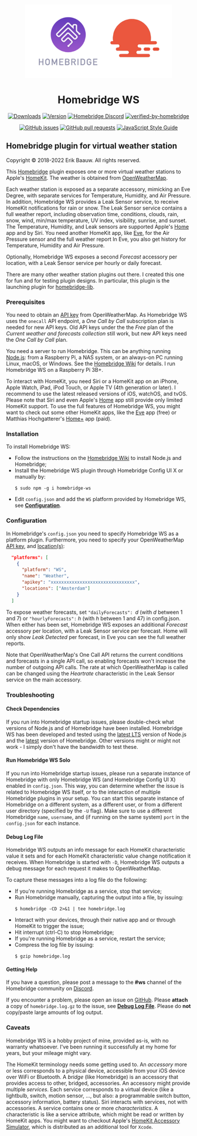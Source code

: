 <p align="center">
  <img src="homebridge-ws.png" height="200px">  
</p>
<span align="center">

# Homebridge WS
[![Downloads](https://img.shields.io/npm/dt/homebridge-ws.svg)](https://www.npmjs.com/package/homebridge-ws)
[![Version](https://img.shields.io/npm/v/homebridge-ws.svg)](https://www.npmjs.com/package/homebridge-ws)
[![Homebridge Discord](https://img.shields.io/discord/432663330281226270?color=728ED5&logo=discord&label=discord)](https://discord.gg/aCTWrqb)
[![verified-by-homebridge](https://badgen.net/badge/homebridge/verified/purple)](https://github.com/homebridge/homebridge/wiki/Verified-Plugins)

[![GitHub issues](https://img.shields.io/github/issues/ebaauw/homebridge-ws)](https://github.com/ebaauw/homebridge-ws/issues)
[![GitHub pull requests](https://img.shields.io/github/issues-pr/ebaauw/homebridge-ws)](https://github.com/ebaauw/homebridge-ws/pulls)
[![JavaScript Style Guide](https://img.shields.io/badge/code_style-standard-brightgreen.svg)](https://standardjs.com)

</span>

## Homebridge plugin for virtual weather station
Copyright © 2018-2022 Erik Baauw. All rights reserved.

This [Homebridge](https://github.com/homebridge/homebridge) plugin exposes one or more virtual weather stations to Apple's [HomeKit](http://www.apple.com/ios/home/).
The weather is obtained from [OpenWeatherMap](https://openweathermap.org).

Each weather station is exposed as a separate accessory, mimicking an Eve Degree, with separate services for Temperature, Humidity, and Air Pressure.
In addition, Homebridge WS provides a Leak Sensor service, to receive HomeKit notifications for rain or snow.
The Leak Sensor service contains a full weather report, including observation time, conditions, clouds, rain, snow, wind, min/max temperature, UV index, visibility, sunrise, and sunset.
The Temperature, Humidity, and Leak sensors are supported Apple's [Home](https://support.apple.com/en-us/HT204893) app and by Siri.
You need another HomeKit app, like [Eve](https://www.evehome.com/en/eve-app), for the Air Pressure sensor and the full weather report
In Eve, you also get history for Temperature, Humidity and Air Pressure.

Optionally, Homebridge WS exposes a second _Forecast_ accessory per location, with a Leak Sensor service per hourly or daily forecast.

There are many other weather station plugins out there.
I created this one for fun and for testing plugin designs.
In particular, this plugin is the launching plugin for [homebridge-lib](https://github.com/ebaauw/homebridge-lib).

### Prerequisites
You need to obtain an [API key](https://openweathermap.org/price) from OpenWeatherMap.
As Homebridge WS uses the `onecall` API endpoint, a _One Call by Call_ subscription plan is needed for new API keys.
Old API keys under the the _Free_ plan of the _Current weather and forecasts collection_ still work, but new API keys need the _One Call by Call_ plan.

You need a server to run Homebridge.
This can be anything running [Node.js](https://nodejs.org): from a Raspberry Pi, a NAS system, or an always-on PC running Linux, macOS, or Windows.
See the [Homebridge Wiki](https://github.com/homebridge/homebridge/wiki) for details.
I run Homebridge WS on a Raspberry Pi 3B+.

To interact with HomeKit, you need Siri or a HomeKit app on an iPhone, Apple Watch, iPad, iPod Touch, or Apple TV (4th generation or later).
I recommend to use the latest released versions of iOS, watchOS, and tvOS.  
Please note that Siri and even Apple's [Home](https://support.apple.com/en-us/HT204893) app still provide only limited HomeKit support.
To use the full features of Homebridge WS, you might want to check out some other HomeKit apps, like the [Eve](https://www.evehome.com/en/eve-app) app (free) or Matthias Hochgatterer's [Home+](https://hochgatterer.me/home/) app (paid).  

### Installation
To install Homebridge WS:
- Follow the instructions on the [Homebridge Wiki](https://github.com/homebridge/homebridge/wiki) to install Node.js and Homebridge;
- Install the Homebridge WS plugin through Homebridge Config UI X or manually by:
  ```
  $ sudo npm -g i homebridge-ws
  ```
- Edit `config.json` and add the `WS` platform provided by Homebridge WS, see [**Configuration**](#configuration).

### Configuration
In Homebridge's `config.json` you need to specify Homebridge WS as a platform plugin.
Furthermore, you need to specify your OpenWeatherMap [API key](https://openweathermap.org/price), and [location(s)](https://openweathermap.org/current):
```json
  "platforms": [
    {
      "platform": "WS",
      "name": "Weather",
      "apikey": "xxxxxxxxxxxxxxxxxxxxxxxxxxxxxxxx",
      "locations": ["Amsterdam"]
    }
  ]
```

To expose weather forecasts, set `"dailyForecasts": `_d_ (with _d_ between 1 and 7) or `"hourlyForecasts":` _h_ (with _h_ between 1 and 47) in config.json.
When either has been set, Homebridge WS exposes an additional _Forecast_ accessory per location, with a Leak Sensor service per forecast.
Home will only show _Leak Detected_ per forecast, in Eve you can see the full weather reports.

Note that OpenWeatherMap's One Call API returns the current conditions and forecasts in a single API call, so enabling forecasts won't increase the number of outgoing API calls.  The rate at which OpenWeatherMap is called can be changed using the _Heartrate_ characteristic in the Leak Sensor service on the main accessory.

### Troubleshooting

#### Check Dependencies
If you run into Homebridge startup issues, please double-check what versions of Node.js and of Homebridge have been installed.
Homebridge WS has been developed and tested using the [latest LTS](https://nodejs.org/en/about/releases/) version of Node.js and the [latest](https://www.npmjs.com/package/homebridge) version of Homebridge.
Other versions might or might not work - I simply don't have the bandwidth to test these.

#### Run Homebridge WS Solo
If you run into Homebridge startup issues, please run a separate instance of Homebridge with only Homebridge WS (and Homebridge Config UI X) enabled in `config.json`.
This way, you can determine whether the issue is related to Homebridge WS itself, or to the interaction of multiple Homebridge plugins in your setup.
You can start this separate instance of Homebridge on a different system, as a different user, or from a different user directory (specified by the `-U` flag).
Make sure to use a different Homebridge `name`, `username`, and (if running on the same system) `port` in the `config.json` for each instance.

#### Debug Log File
Homebridge WS outputs an info message for each HomeKit characteristic value it sets and for each HomeKit characteristic value change notification it receives.
When Homebridge is started with `-D`, Homebridge WS outputs a debug message for each request it makes to OpenWeatherMap.

To capture these messages into a log file do the following:
- If you're running Homebridge as a service, stop that service;
- Run Homebridge manually, capturing the output into a file, by issuing:
  ```
  $ homebridge -CD 2>&1 | tee homebridge.log
  ```
- Interact with your devices, through their native app and or through HomeKit to trigger the issue;
- Hit interrupt (ctrl-C) to stop Homebridge;
- If you're running Homebridge as a service, restart the service;
- Compress the log file by issuing:
  ```
  $ gzip homebridge.log
  ```

#### Getting Help
If you have a question, please post a message to the **#ws** channel of the Homebridge community on [Discord](https://discord.gg/aCTWrqb).

If you encounter a problem, please open an issue on [GitHub](https://github.com/ebaauw/homebridge-ws/issues).
Please **attach** a copy of `homebridge.log.gz` to the issue, see [**Debug Log File**](#debug-log-file).
Please do **not** copy/paste large amounts of log output.

### Caveats
Homebridge WS is a hobby project of mine, provided as-is, with no warranty whatsoever.  I've been running it successfully at my home for years, but your mileage might vary.

The HomeKit terminology needs some getting used to.
An _accessory_ more or less corresponds to a physical device, accessible from your iOS device over WiFi or Bluetooth.
A _bridge_ (like Homebridge) is an accessory that provides access to other, bridged, accessories.
An accessory might provide multiple _services_.
Each service corresponds to a virtual device (like a lightbulb, switch, motion sensor, ..., but also: a programmable switch button, accessory information, battery status).
Siri interacts with services, not with accessories.
A service contains one or more _characteristics_.
A characteristic is like a service attribute, which might be read or written by HomeKit apps.
You might want to checkout Apple's [HomeKit Accessory Simulator](https://developer.apple.com/documentation/homekit/testing_your_app_with_the_homekit_accessory_simulator), which is distributed as an additional tool for `Xcode`.
